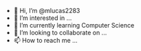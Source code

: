 - 👋 Hi, I’m @mlucas2283
- 👀 I’m interested in ... 
- 🌱 I’m currently learning Computer Science
- 💞️ I’m looking to collaborate on ...
- 📫 How to reach me ...

<!---
mlucas2283/mlucas2283 is a ✨ special ✨ repository because its `README.md` (this file) appears on your GitHub profile.
You can click the Preview link to take a look at your changes.
--->
